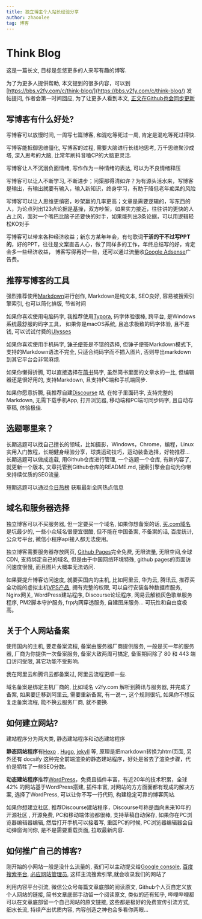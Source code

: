 ```yaml
---
title: 独立博主个人站长经验分享
author: zhaoolee
tag: 博客
---
```



# Think Blog

这是一篇长文, 目标是忽悠更多的人来写有趣的博客.

为了为更多人提供帮助,  本文提到的很多内容，可以到[https://bbs.v2fy.com/c/think-blog/](https://bbs.v2fy.com/c/think-blog/) 发帖提问, 作者会第一时间回应, 为了让更多人看到本文, [正文在Github也会同步更新](https://github.com/zhaoolee/think-blog)

## 写博客有什么好处?

写博客可以放慢时间, 一周写七篇博客, 和混吃等死过一周, 肯定是混吃等死过得快.

写博客能抵御思维僵化,  写博客的过程, 需要大脑进行长线地思考, 万千思维聚沙成塔, 深入思考的大脑, 比常年刷抖音嗑CP的大脑更灵活.

写博客让人不沉溺负面情绪, 写作作为一种情绪的表达, 可以为不良情绪释压

写博客可以让人不断学习, 不断进步；问渠那得清如许？为有源头活水来，写博客是输出，有输出就要有输入，输入新知识，终身学习，有助于降低老年痴呆的风险

写博客可以让人思维更缜密，吵架赢的几率更高；文章是需要逻辑的，写东西的人，为论点列出123点论据是基操，双方吵架，如果实力接近，往往讲的更快的人占上风，面对一个嘴巴比脑子还要快的对手，如果能列出3条论据，可以用逻辑轻松KO对手

写博客可以带来各种经济收益；新东方某年年会，有句歌词**干活的干不过写PPT的**，好的PPT，往往是文案直击人心，做了同样多的工作，年终总结写的好，肯定会多一些经济收益， 博客写得再好一些，还可以通过流量收[Google Adsense](https://www.google.com/adsense/start/)广告费。 

## 推荐写博客的工具

强烈推荐使用[Markdown](https://www.runoob.com/markdown/md-tutorial.html)进行创作, Markdown是纯文本, SEO良好, 容易被搜索引擎索引, 也可以简化排版, 节省时间

如果你喜欢使用电脑码字, 我推荐使用[Typora](https://typora.io/), 码字体验很棒, 跨平台,  是Windows系统最舒服的码字工具， 如果你是macOS系统, 且追求极致的码字体验, 且不差钱, 可以试试付费的[Ulysses](https://ulysses.app/)

如果你喜欢使用手机码字, [锤子便签](https://yun.smartisan.com/#/notes)是不错的选择, 但锤子便签Markdown模式下, 支持的Markdown语法不完全, 只适合纯码字而不插入图片, 否则导出markdown到其它平台会非常麻烦.

如果你懒得折腾, 可以直接选择在[简书](https://jianshu.com)码字, 虽然简书里面的文章水的一比, 但编辑器还是很好用的, 支持Markdown, 且支持PC端和手机端同步.

如果你愿意折腾, 我推荐自建[Discourse](https://github.com/discourse/discourse) 站, 在帖子里面码字, 支持完整的Markdown, 无需下载手机App, 打开浏览器, 移动端和PC端可同步码字, 且自动存草稿, 体验极佳.


## 选题哪里来？

长期选题可以找自己擅长的领域，比如摄影，Windows，Chrome，编程，Linux实用入门教程，长期健身经验分享，球类运动技巧，运动装备选择，好物推荐...  长期选题可以做成连载, 用Github仓库进行管理, 一个选题一个仓库, 有新内容了, 就更新一个版本, 文章托管到Github仓库的README.md, 搜索引擎会自动为你带来持续优质的SEO流量.

短期选题可以通过[今日热榜](tohub.today) 获取最新全网热点信息

## 域名和服务器选择

独立博客可以不买服务器, 但一定要买一个域名, 如果你想备案的话, [买.com域名](https://wanwang.aliyun.com/) 是坑最少的, 一些小众域名很便宜很酷, 但不能在中国备案, 不备案的话, 百度统计, 公众号平台, 微信小程序api接入都无法使用。

独立博客需要服务器存放网页, [Github Pages](https://pages.github.com/)完全免费, 无限流量, 无限空间,全球CDN, 支持绑定自己的域名, 但是由于中国网络环境特殊, github pages的页面访问速度很慢, 而且图片大概率无法访问.

如果要提升博客访问速度, 就要买国内的主机, 比如阿里云, 华为云, 腾讯云, 推荐买全功能的虚拟主机[VPS产品](https://common-buy.aliyun.com/?commodityCode=swas&regionId=cn-hongkong), 拥有完整的权限, 可以自行安装各种数据库服务, Nginx网关, WordPress建站程序, Discourse论坛程序, 网易云解锁灰色歌单服务程序, PM2脚本守护服务, frp内网穿透服务, 自建图床服务... 可玩性和自由度极高。


## 关于个人网站备案

使用国内的主机, 要走备案流程, 备案由服务器厂商提供服务, 一般是买一年的服务器, 厂商为你提供一次备案服务, 备案大致两周可搞定, 备案期间除了 80 和 443 端口访问受限, 其它功能不受影响.

我在阿里云和腾讯云都备案过, 阿里云流程更顺一些.

域名备案是绑定主机厂商的, 比如域名 v2fy.com 解析到腾讯与服务器, 并完成了备案, 如果要迁移到阿里云, 需要重新备案, 有一说一, 这个规则很坑, 如果你不想反复走备案流程, 能不换云服务厂商, 就不要换.


## 如何建立网站?

建站程序分为两大类, 静态建站程序和动态建站程序

**静态网站程序**有[Hexo](https://hexo.io/zh-cn/) , [Hugo](https://gohugo.io/), [jekyll](https://jekyllrb.com/) 等, 原理是把markdown转换为html页面, 另外还有 docsify 这种完全前端渲染的静态建站程序，好处是省去了渲染步骤，代价是牺牲了一些SEO分数。

**动态建站程序**推荐[WordPress](https://wordpress.org/download/)，免费且插件丰富，有近20年的技术积累，全球42% 的网站基于WordPress搭建, 插件丰富, 对网站的方方面面都有现成的解决方案, 选择了WordPress, 可以让你不写一行代码, 构建稳定可靠的博客网站.

如果你想建立社区, 推荐Discourse建站程序，Discourse号称是面向未来10年的开源社区 , 开源免费, PC和移动端体验都很棒, 支持草稿自动保存, 如果你在PC浏览器编辑器编辑, 然后打开手机可以接着写, 重回PC的时候, PC浏览器编辑器会自动弹窗询问你, 是不是需要重载页面, 拉取最新内容.


## 如何推广自己的博客?

刚开始的小网站一般是没什么流量的, 我们可以主动提交给[Google console](https://search.google.com/search-console), [百度搜索平台](https://ziyuan.baidu.com/linksubmit/index), [必应网站管理员](https://www.bing.com/webmasters/about), 这样主流搜索引擎,就会收录我们的网站了


利用内容平台引流, 微信公众号每篇文章底部的阅读原文, Github个人页自定义放个人网站的链接, 简书文章底部手动留一个阅读原文, 类似的还有知乎, 哔哩哔哩都可以在文章底部留一个自己网站的原文链接, 这些都是极好的免费宣传引流方式, 细水长流, 持续产出优质内容, 内容创造之神也会多看你两眼...
